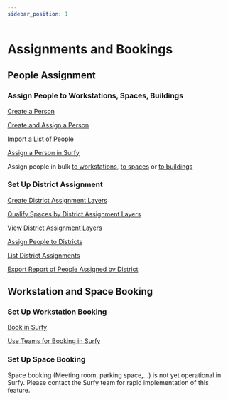 ```yaml
---
sidebar_position: 1
---
```


# Assignments and Bookings

## People Assignment

### Assign People to Workstations, Spaces, Buildings

[Create a Person](/en/docs/tutorials/person/create)

[Create and Assign a Person](/en/docs/tutorials/affectations/workplaceaffectation/create#create-and-assign-a-person-to-a-workstation)

[Import a List of People](/en/docs/tutorials/person/create#import-people)


[Assign a Person in Surfy](/en/docs/tutorials/affectations/intro)

Assign people in bulk [to workstations](/en/docs/tutorials/affectations/workplaceaffectation/create#assign-people-to-workstations-by-excel-import), [to spaces](/en/docs/tutorials/affectations/roomaffectation/create#assign-people-to-spaces-by-excel-import) or [to buildings](/en/docs/tutorials/affectations/personToBuilding/create#assign-people-to-building-by-excel-import)




### Set Up District Assignment

[Create District Assignment Layers](/en/docs/tutorials/dimensionTypeToBuilding/create)

[Qualify Spaces by District Assignment Layers](/en/docs/tutorials/dimensionTypeToBuilding/create#qualify-a-space-by-an-assignment-layer)

[View District Assignment Layers](/en/docs/tutorials/dimensionTypeToBuilding/create#view-assignment-layers)

[Assign People to Districts](/en/docs/tutorials/affectations/dimensiontoperson/create)

[List District Assignments](/en/docs/courses/find/listfindcourse)

[Export Report of People Assigned by District](/en/docs/tutorials/dimensionTypeToBuilding/create#assignment-layer-data-report)

## Workstation and Space Booking

### Set Up Workstation Booking



[Book in Surfy](/en/docs/tutorials/booking/workplace)

[Use Teams for Booking in Surfy](/en/docs/tutorials/booking/teams)


### Set Up Space Booking

Space booking (Meeting room, parking space,...) is not yet operational in Surfy.
Please contact the Surfy team for rapid implementation of this feature.


